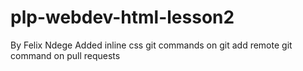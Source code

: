 # plp-webdev-html-lesson2 
By Felix Ndege
Added inline css 
git commands on git add remote 
git command on pull requests